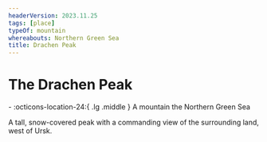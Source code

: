 ```yaml
---
headerVersion: 2023.11.25
tags: [place]
typeOf: mountain
whereabouts: Northern Green Sea
title: Drachen Peak
---
```

# The Drachen Peak
<div class="grid cards ext-narrow-margin ext-one-column" markdown>
-    :octicons-location-24:{ .lg .middle } A mountain the Northern Green Sea  
</div>


A tall, snow-covered peak with a commanding view of the surrounding land, west of Ursk. 
